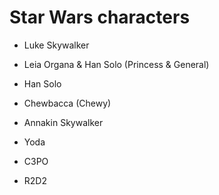 # Star Wars characters

- Luke Skywalker

- Leia Organa & Han Solo (Princess & General)

- Han Solo

- Chewbacca (Chewy)

- Annakin Skywalker

- Yoda

- C3PO

- R2D2
